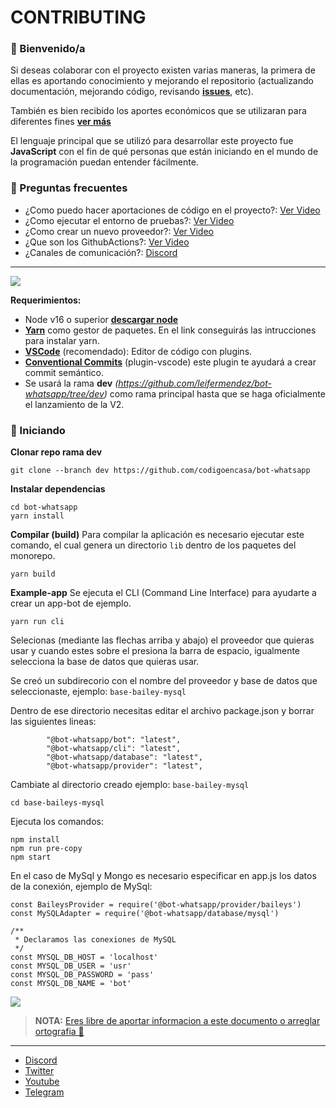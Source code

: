 # CONTRIBUTING

### 📄 Bienvenido/a
Si deseas colaborar con el proyecto existen varias maneras, la primera de ellas es aportando conocimiento y mejorando el repositorio (actualizando documentación, mejorando código, revisando __[issues](https://github.com/codigoencasa/bot-whatsapp/issues)__, etc). 

 También es bien recibido los aportes económicos que se utilizaran para diferentes fines __[ver más](https://opencollective.com/bot-whatsapp)__

El lenguaje principal que se utilizó para desarrollar este proyecto fue __JavaScript__ con el fin de qué personas que están iniciando en el mundo de la programación puedan entender fácilmente.


### 🤔 Preguntas frecuentes
- ¿Como puedo hacer aportaciones de código en el proyecto?: [Ver Video](https://youtu.be/Lxt8Acob6aU)
- ¿Como ejecutar el entorno de pruebas?: [Ver Video](https://youtu.be/Mf9V-dloBfk)
- ¿Como crear un nuevo proveedor?: [Ver Video](https://youtu.be/cahK9zH3SI8)
- ¿Que son los GithubActions?: [Ver Video](https://youtu.be/nYBEBFKLiqw)
- ¿Canales de comunicación?: [Discord](https://link.codigoencasa.com/DISCORD)

-----

![](https://i.giphy.com/media/ntMt6TvalpstTIx7Ak/giphy.webp)


__Requerimientos:__
- Node v16 o superior __[descargar node](https://nodejs.org/es/download/)__
- __[Yarn](https://classic.yarnpkg.com/lang/en/docs/install/#windows-stable)__ como gestor de paquetes. En el link conseguirás las intrucciones para instalar yarn.
- __[VSCode](https://code.visualstudio.com/download)__ (recomendado): Editor de código con plugins.
- __[Conventional Commits](https://marketplace.visualstudio.com/items?itemName=vivaxy.vscode-conventional-commits&ssr=false#overview)__ (plugin-vscode) este plugin te ayudará a crear commit semántico.
- Se usará la rama __dev__ *(https://github.com/leifermendez/bot-whatsapp/tree/dev)* como rama principal hasta que se haga oficialmente el lanzamiento de la V2.

### 🚀 Iniciando

__Clonar repo rama dev__
```
git clone --branch dev https://github.com/codigoencasa/bot-whatsapp
```
__Instalar dependencias__
``` 
cd bot-whatsapp
yarn install
```

__Compilar (build)__
Para compilar la aplicación es necesario ejecutar este comando, el cual genera un directorio `lib` dentro de los paquetes del monorepo.

```
yarn build
```

__Example-app__
Se ejecuta el CLI (Command Line Interface) para ayudarte a crear un app-bot de ejemplo.
```
yarn run cli
```

Selecionas (mediante las flechas arriba y abajo) el proveedor que quieras usar y cuando estes sobre el presiona la barra de espacio, igualmente selecciona la base de datos que quieras usar.

Se creó un subdirecorio con el nombre del proveedor y base de datos que seleccionaste, ejemplo: `base-bailey-mysql`

Dentro de ese directorio necesitas editar el archivo package.json y borrar las siguientes lineas:
```
        "@bot-whatsapp/bot": "latest",
        "@bot-whatsapp/cli": "latest",
        "@bot-whatsapp/database": "latest",
        "@bot-whatsapp/provider": "latest",
```

Cambiate al directorio creado ejemplo: `base-bailey-mysql`
```
cd base-baileys-mysql
```
Ejecuta los comandos:
```
npm install
npm run pre-copy
npm start
```
En el caso de MySql y Mongo es necesario especificar en app.js los datos de la conexión, ejemplo de MySql:
```
const BaileysProvider = require('@bot-whatsapp/provider/baileys')
const MySQLAdapter = require('@bot-whatsapp/database/mysql')

/**
 * Declaramos las conexiones de MySQL
 */
const MYSQL_DB_HOST = 'localhost'
const MYSQL_DB_USER = 'usr'
const MYSQL_DB_PASSWORD = 'pass'
const MYSQL_DB_NAME = 'bot'
```
<!-- __Seguir instrucciones__
En la consola encontraras los pasos a seguir -->

![](https://i.imgur.com/dC6lEwy.png)


> __NOTA:__ [Eres libre de aportar informacion a este documento o arreglar ortografia 🤣](
https://github.com/codigoencasa/bot-whatsapp/edit/dev/CONTRIBUTING.md)

------
-   [Discord](https://link.codigoencasa.com/DISCORD)
-   [Twitter](https://twitter.com/leifermendez)
-   [Youtube](https://www.youtube.com/watch?v=5lEMCeWEJ8o&list=PL_WGMLcL4jzWPhdhcUyhbFU6bC0oJd2BR)
-   [Telegram](https://t.me/leifermendez)
